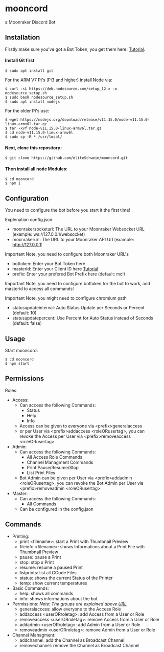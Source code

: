 # mooncord
a Moonraker Discord Bot

## Installation

Firstly make sure you've got a Bot Token, you get them here: [Tutorial](https://github.com/reactiflux/discord-irc/wiki/Creating-a-discord-bot-&-getting-a-token). 

#### Install Git first

    $ sudo apt install git


For the ARM V7 Pi's (Pi3 and higher) install Node via:

    $ curl -sL https://deb.nodesource.com/setup_12.x -o nodesource_setup.sh
    $ sudo bash nodesource_setup.sh
    $ sudo apt install nodejs
    
For the older Pi's use:

    $ wget https://nodejs.org/download/release/v11.15.0/node-v11.15.0-linux-armv6l.tar.gz
    $ tar -xvf node-v11.15.0-linux-armv6l.tar.gz
    $ cd node-v11.15.0-linux-armv6l
    $ sudo cp -R * /usr/local/

#### Next, clone this repository:

    $ git clone https://github.com/eliteSchwein/mooncord.git

#### Then install all node Modules:

    $ cd mooncord
    $ npm i
    
## Configuration

You need to configure the bot before you start it the first time!

Explenation config.json

* moonrakersocketurl: The URL to your Moonraker Websocket URL (example: ws://127.0.0.1/websocket)
* moonrakerurl: The URL to your Moonraker API Url (example: http://127.0.0.1)

Important Note, you need to configure both Moonraker URL's

* bottoken: Enter your Bot Token here
* masterid: Enter your Client ID here [Tutorial](https://techswift.org/2020/04/22/how-to-find-your-user-id-on-discord)
* prefix: Enter your prefered Bot Prefix here (default: mc!)

Important Note, you need to configure bottoken for the bot to work, and masterid to access all commands!

Important Note, you might need to configure chromium path

* statusupdateinterval: Auto Status Update per Seconds or Percent (default: 10)
* statusupdatepercent: Use Percent for Auto Status instead of Seconds (default: false)

## Usage

Start mooncord:

    $ cd mooncord
    $ npm start

## Permissions

  Roles:

  * Access:
      * Can access the following Commands: 
         * Status
         * Help
         * Info
      * Access can be given to everyone via &#60;prefix&#62;generalaccess 
      * or per User via &#60;prefix&#62;addaccess &#60;roleORusertag&#62;, you can revoke the Access per User via &#60;prefix&#62;removeaccess &#60;roleORusertag&#62;
  * Admin:
      * Can access the following Commands: 
         * All Access Role Commands
         * Channel Managment Commands
         * Print Pause/Resume/Stop
         * List Print Files
      * Bot Admin can be given per User via &#60;prefix&#62;addadmin &#60;roleORusertag&#62;, you can revoke the Bot Admin per User via &#60;prefix&#62;removeadmin &#60;roleORusertag&#62;
  * Master:
      * Can access the following Commands: 
         * All Commands
      * Can be configured in the config.json
  
## Commands
  
   * Printing:
      * print &#60;filename&#62;: start a Print with Thumbnail Preview
      * fileinfo &#60;filename&#62;: shows Informations about a Print File with Thumbnail Preview
      * pause: pause a Print
      * stop: stop a Print
      * resume: resume a paused Print
      * listprints: list all GCode Files
      * status: shows the current Status of the Printer
      * temp: show current temperatures
   * Basic Commands:
      * help: shows all commands
      * info: shows informations about the bot
   * Permissions:
      _Note: The groups are explained above [URL](https://github.com/eliteSchwein/mooncord/blob/main/README.md#permissions)_
      * generalaccess: allow everyone to the Access Role
      * addaccess &#60;userORroletag&#62;: add Access from a User or Role
      * removeaccess &#60;userORroletag&#62;: remove Access from a User or Role
      * addadmin &#60;userORroletag&#62;: add Admin from a User or Role
      * removeadmin &#60;userORroletag&#62;: remove Admin from a User or Role
   * Channel Managment:
      * addchannel: add the Channel as Broadcast Channel
      * removechannel: remove the Channel as Broadcast Channel
   
